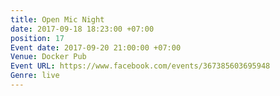```yaml
---
title: Open Mic Night
date: 2017-09-18 18:23:00 +07:00
position: 17
Event date: 2017-09-20 21:00:00 +07:00
Venue: Docker Pub
Event URL: https://www.facebook.com/events/367385603695948
Genre: live
---
```


